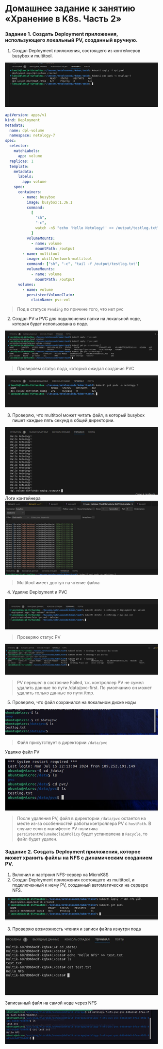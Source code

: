 # Домашнее задание к занятию «Хранение в K8s. Часть 2»

### Задание 1. Создать Deployment приложения, использующего локальный PV, созданный вручную.

1. Создал Deployment приложения, состоящего из контейнеров busybox и multitool.

![Скрин](./images/create%20dpl%20task1.jpg)

```yaml
apiVersion: apps/v1
kind: Deployment
metadata:
  name: dpl-volume
  namespace: netology-7
spec:
  selector:
    matchLabels:
      app: volume
  replicas: 1
  template:
    metadata:
      labels:
        app: volume
    spec:
      containers:
        - name: busybox
          image: busybox:1.36.1
          command:
            [
              "sh",
              "-c",
              watch -n5 "echo 'Hello Netology!' >> /output/testlog.txt",
            ]
          volumeMounts:
            - name: volume
              mountPath: /output
        - name: multitool
          image: wbitt/network-multitool
          command: ["sh", "-c", "tail -f /output/testlog.txt"]
          volumeMounts:
            - name: volume
              mountPath: /output
      volumes:
        - name: volume
          persistentVolumeClaim:
            claimName: pvc-vol
```

>Под в статусе `Pending` по причине того, что нет pvc

2. Создал PV и PVC для подключения папки на локальной ноде, которая будет использована в поде.

![Screen](./images/add%20pv%20pvc%20and%20get%20task1.jpg)

>Проверяем статус пода, который ожидал создания PVC

![Скрин](./images/get%20pod%20task1.jpg)

3. Проверяю, что multitool может читать файл, в который busybox пишет каждые пять секунд в общей директории.

![Скриn](./images/write%20logs%20multitool%20task1.jpg)
Логи контейнера
![Скрин](./images/logs%20container%20task1.jpg)

>Multitool имеет доступ на чтение файла

4. Удаляю Deployment и PVC

![Скрин](./images/delete%20dpl%20and%20pvc.jpg)

>Проверяю статус PV

![screen](./images/status%20pv%20after%20delete%20pvc%20and%20dpl.jpg)

>PV перешел в состояние Failed, т.к. контроллер PV не сумел удалить данные по пути /data/pvc-first. По умолчанию он может удалить только данные по пути /tmp.

5. Проверяю, что файл сохранился на локальном диске ноды

![Скрин](./images/file%20on%20node%20task1.jpg)

> Файл присутствует в директории `/data/pvc`

Удаляю файл PV 

![sc](./images/after%20delete%20pv%20node%20task1.jpg)

> После удаления PV, файл в директории `/data/pvc` остается на месте из-за особенностей работы контроллера PV с `hostPath`. В случае если в манифесте PV политика `persistentVolumeReclaimPolicy` будет установлена в `Recycle`, то файл будет удален.

### Задание 2. Создать Deployment приложения, которое может хранить файлы на NFS с динамическим созданием PV.

1. Включил и настроил NFS-сервер на MicroK8S
2. Создал Deployment приложения состоящего из multitool, и подключенный к нему PV, созданный автоматически на сервере NFS.

![sc](./images/add%20dpl%20nfs%20task2.jpg)

3. Проверяю возможность чтения и записи файла изнутри пода

![sc](./images/check%20write%20text%20with%20pod%20task2.jpg)

Записанный файл на самой ноде через NFS

![sc](./images/nfs%20storage%20on%20node%20task2.jpg)